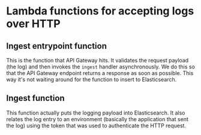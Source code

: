 # Lambda functions for accepting logs over HTTP

## Ingest entrypoint function

This is the function that API Gateway hits. It validates the request payload (the log) and then invokes the `ingest`
handler asynchronously. We do this so that the API Gateway endpoint returns a response as soon as possible. This way
it's not waiting around for the function to insert to Elasticsearch.

## Ingest function

This function actually puts the logging payload into Elasticsearch. It also relates the log entry to an environment
(basically the application that sent the log) using the token that was used to authenticate the HTTP request.
